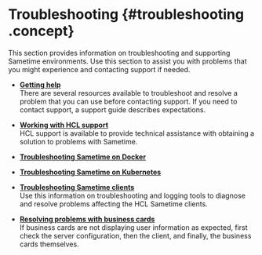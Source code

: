 # Troubleshooting {#troubleshooting .concept}

This section provides information on troubleshooting and supporting Sametime environments. Use this section to assist you with problems that you might experience and contacting support if needed.

-   **[Getting help](c_troubleshooting_supportstatement.md)**  
There are several resources available to troubleshoot and resolve a problem that you can use before contacting support. If you need to contact support, a support guide describes expectations.  

-   **[Working with HCL support](troubleshooting_contact_support.md)**  
HCL support is available to provide technical assistance with obtaining a solution to problems with Sametime.
-   **[Troubleshooting Sametime on Docker](t_troubleshooting_sametime_docker.md)**  

-   **[Troubleshooting Sametime on Kubernetes](t_troubleshooting_sametime_kubernetes.md)**  

-   **[Troubleshooting Sametime clients](t_troubleshooting_clients.md)**  
Use this information on troubleshooting and logging tools to diagnose and resolve problems affecting the HCL Sametime clients.
-   **[Resolving problems with business cards](t_resolving_business_cards.md)**  
If business cards are not displaying user information as expected, first check the server configuration, then the client, and finally, the business cards themselves.


